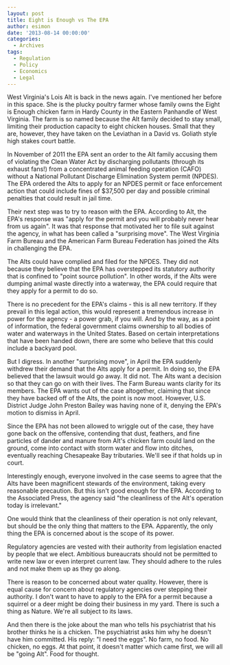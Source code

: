 ```yaml
---
layout: post
title: Eight is Enough vs The EPA
author: esimon
date: '2013-08-14 00:00:00'
categories:
  - Archives
tags:
  - Regulation
  - Policy
  - Economics
  - Legal
---
```

West Virginia's Lois Alt is back in the news again. I've mentioned her before in this space. She is the plucky poultry farmer whose family owns the Eight is Enough chicken farm in Hardy County in the Eastern Panhandle of West Virginia. The farm is so named because the Alt family decided to stay small, limiting their production capacity to eight chicken houses. Small that they are, however, they have taken on the Leviathan in a David vs. Goliath style high stakes court battle. 

In November of 2011 the EPA sent an order to the Alt family accusing them of violating the Clean Water Act by discharging pollutants (through its exhaust fans!) from a concentrated animal feeding operation (CAFO) without a National Pollutant Discharge Elimination System permit (NPDES). The EPA ordered the Alts to apply for an NPDES permit or face enforcement action that could include fines of $37,500 per day and possible criminal penalties that could result in jail time. 

Their next step was to try to reason with the EPA. According to Alt, the EPA's response was "apply for the permit and you will probably never hear from us again". It was that response that motivated her to file suit against the agency, in what has been called a "surprising move". The West Virginia Farm Bureau and the American Farm Bureau Federation has joined the Alts in challenging the EPA. 

The Alts could have complied and filed for the NPDES. They did not because they believe that the EPA has overstepped its statutory authority that is confined to "point source pollution". In other words, if the Alts were dumping animal waste directly into a waterway, the EPA could require that they apply for a permit to do so. 

There is no precedent for the EPA's claims - this is all new territory. If they prevail in this legal action, this would represent a tremendous increase in power for the agency - a power grab, if you will. And by the way, as a point of information, the federal government claims ownership to all bodies of water and waterways in the United States. Based on certain interpretations that have been handed down, there are some who believe that this could include a backyard pool. 

But I digress. In another "surprising move", in April the EPA suddenly withdrew their demand that the Alts apply for a permit. In doing so, the EPA believed that the lawsuit would go away. It did not. The Alts want a decision so that they can go on with their lives. The Farm Bureau wants clarity for its members. The EPA wants out of the case altogether, claiming that since they have backed off of the Alts, the point is now moot. However, U.S. District Judge John Preston Bailey was having none of it, denying the EPA's motion to dismiss in April. 

Since the EPA has not been allowed to wriggle out of the case, they have gone back on the offensive, contending that dust, feathers, and fine particles of dander and manure from Alt's chicken farm could land on the ground, come into contact with storm water and flow into ditches, eventually reaching Chesapeake Bay tributaries. We'll see if that holds up in court. 

Interestingly enough, everyone involved in the case seems to agree that the Alts have been magnificent stewards of the environment, taking every reasonable precaution. But this isn't good enough for the EPA. According to the Associated Press, the agency said "the cleanliness of the Alt's operation today is irrelevant." 

One would think that the cleanliness of their operation is not only relevant, but should be the only thing that matters to the EPA. Apparently, the only thing the EPA is concerned about is the scope of its power. 

Regulatory agencies are vested with their authority from legislation enacted by people that we elect. Ambitious bureaucrats should not be permitted to write new law or even interpret current law. They should adhere to the rules and not make them up as they go along. 

There is reason to be concerned about water quality. However, there is equal cause for concern about regulatory agencies over stepping their authority. I don't want to have to apply to the EPA for a permit because a squirrel or a deer might be doing their business in my yard. There is such a thing as Nature. We're all subject to its laws. 

And then there is the joke about the man who tells his psychiatrist that his brother thinks he is a chicken. The psychiatrist asks him why he doesn't have him committed. His reply: "I need the eggs". No farm, no food. No chicken, no eggs. At that point, it doesn't matter which came first, we will all be "going Alt". Food for thought. 

